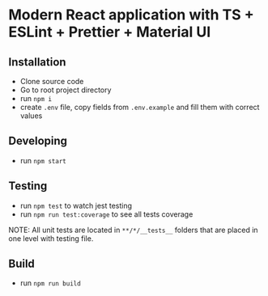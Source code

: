 # Modern React application with TS + ESLint + Prettier + Material UI

## Installation

- Clone source code
- Go to root project directory
- run `npm i`
- create `.env` file, copy fields from `.env.example` and fill them with correct values

## Developing

- run `npm start`

## Testing

- run `npm test` to watch jest testing
- run `npm run test:coverage` to see all tests coverage

NOTE: All unit tests are located in `**/*/__tests__` folders that are placed in one level with testing file.

## Build

- run `npm run build`
